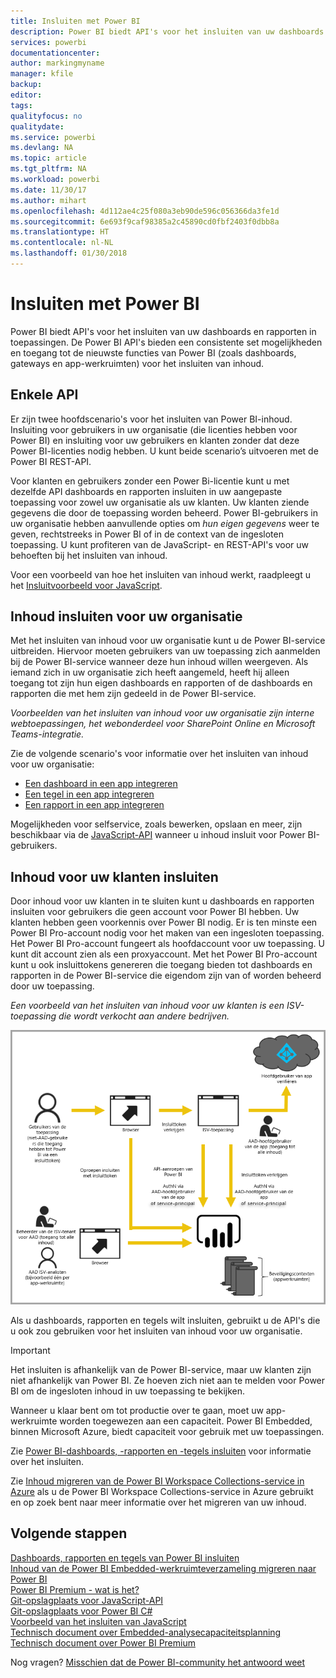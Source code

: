 ```yaml
---
title: Insluiten met Power BI
description: Power BI biedt API's voor het insluiten van uw dashboards en rapporten in toepassingen.
services: powerbi
documentationcenter: 
author: markingmyname
manager: kfile
backup: 
editor: 
tags: 
qualityfocus: no
qualitydate: 
ms.service: powerbi
ms.devlang: NA
ms.topic: article
ms.tgt_pltfrm: NA
ms.workload: powerbi
ms.date: 11/30/17
ms.author: mihart
ms.openlocfilehash: 4d112ae4c25f080a3eb90de596c056366da3fe1d
ms.sourcegitcommit: 6e693f9caf98385a2c45890cd0fbf2403f0dbb8a
ms.translationtype: HT
ms.contentlocale: nl-NL
ms.lasthandoff: 01/30/2018
---
```

# <a name="embedding-with-power-bi"></a>Insluiten met Power BI
Power BI biedt API's voor het insluiten van uw dashboards en rapporten in toepassingen. De Power BI API's bieden een consistente set mogelijkheden en toegang tot de nieuwste functies van Power BI (zoals dashboards, gateways en app-werkruimten) voor het insluiten van inhoud.

## <a name="a-single-api"></a>Enkele API
Er zijn twee hoofdscenario's voor het insluiten van Power BI-inhoud.  Insluiting voor gebruikers in uw organisatie (die licenties hebben voor Power BI) en insluiting voor uw gebruikers en klanten zonder dat deze Power BI-licenties nodig hebben. U kunt beide scenario’s uitvoeren met de Power BI REST-API. 

Voor klanten en gebruikers zonder een Power Bi-licentie kunt u met dezelfde API dashboards en rapporten insluiten in uw aangepaste toepassing voor zowel uw organisatie als uw klanten. Uw klanten ziende gegevens die door de toepassing worden beheerd. Power BI-gebruikers in uw organisatie hebben aanvullende opties om *hun eigen gegevens* weer te geven, rechtstreeks in Power BI of in de context van de ingesloten toepassing. U kunt profiteren van de JavaScript- en REST-API's voor uw behoeften bij het insluiten van inhoud.

Voor een voorbeeld van hoe het insluiten van inhoud werkt, raadpleegt u het [Insluitvoorbeeld voor JavaScript](https://microsoft.github.io/PowerBI-JavaScript/demo/).

## <a name="embedding-for-your-organization"></a>Inhoud insluiten voor uw organisatie
Met het insluiten van inhoud voor uw organisatie kunt u de Power BI-service uitbreiden. Hiervoor moeten gebruikers van uw toepassing zich aanmelden bij de Power BI-service wanneer deze hun inhoud willen weergeven. Als iemand zich in uw organisatie zich heeft aangemeld, heeft hij alleen toegang tot zijn hun eigen dashboards en rapporten of de dashboards en rapporten die met hem zijn gedeeld in de Power BI-service. 

*Voorbeelden van het insluiten van inhoud voor uw organisatie zijn interne webtoepassingen, het webonderdeel voor SharePoint Online en Microsoft Teams-integratie.*

Zie de volgende scenario's voor informatie over het insluiten van inhoud voor uw organisatie:

* [Een dashboard in een app integreren](integrate-dashboard.md)
* [Een tegel in een app integreren](integrate-tile.md)
* [Een rapport in een app integreren](integrate-report.md)

Mogelijkheden voor selfservice, zoals bewerken, opslaan en meer, zijn beschikbaar via de [JavaScript-API](https://github.com/Microsoft/PowerBI-JavaScript) wanneer u inhoud insluit voor Power BI-gebruikers.

## <a name="embedding-for-your-customers"></a>Inhoud voor uw klanten insluiten
Door inhoud voor uw klanten in te sluiten kunt u dashboards en rapporten insluiten voor gebruikers die geen account voor Power BI hebben. Uw klanten hebben geen voorkennis over Power BI nodig. Er is ten minste een Power BI Pro-account nodig voor het maken van een ingesloten toepassing. Het Power BI Pro-account fungeert als hoofdaccount voor uw toepassing. U kunt dit account zien als een proxyaccount. Met het Power BI Pro-account kunt u ook insluittokens genereren die toegang bieden tot dashboards en rapporten in de Power BI-service die eigendom zijn van of worden beheerd door uw toepassing. 

*Een voorbeeld van het insluiten van inhoud voor uw klanten is een ISV-toepassing die wordt verkocht aan andere bedrijven.*

![Stroom voor het insluiten van inhoud voor uw klanten](media/embedding/powerbi-embed-flow.png)

Als u dashboards, rapporten en tegels wilt insluiten, gebruikt u de API's die u ook zou gebruiken voor het insluiten van inhoud voor uw organisatie.

> [!IMPORTANT]
> Het insluiten is afhankelijk van de Power BI-service, maar uw klanten zijn niet afhankelijk van Power BI. Ze hoeven zich niet aan te melden voor Power BI om de ingesloten inhoud in uw toepassing te bekijken.
> 
> 

Wanneer u klaar bent om tot productie over te gaan, moet uw app-werkruimte worden toegewezen aan een capaciteit. Power BI Embedded, binnen Microsoft Azure, biedt capaciteit voor gebruik met uw toepassingen.

Zie [Power BI-dashboards, -rapporten en -tegels insluiten](embedding-content.md) voor informatie over het insluiten.

Zie [Inhoud migreren van de Power BI Workspace Collections-service in Azure](migrate-from-powerbi-embedded.md) als u de Power BI Workspace Collections-service in Azure gebruikt en op zoek bent naar meer informatie over het migreren van uw inhoud.

## <a name="next-steps"></a>Volgende stappen
[Dashboards, rapporten en tegels van Power BI insluiten](embedding-content.md)  
[Inhoud van de Power BI Embedded-werkruimteverzameling migreren naar Power BI](migrate-from-powerbi-embedded.md)  
[Power BI Premium - wat is het?](../service-premium.md)  
[Git-opslagplaats voor JavaScript-API](https://github.com/Microsoft/PowerBI-JavaScript)  
[Git-opslagplaats voor Power BI C#](https://github.com/Microsoft/PowerBI-CSharp)  
[Voorbeeld van het insluiten van JavaScript](https://microsoft.github.io/PowerBI-JavaScript/demo/)  
[Technisch document over Embedded-analysecapaciteitsplanning](https://aka.ms/pbiewhitepaper)  
[Technisch document over Power BI Premium](https://aka.ms/pbipremiumwhitepaper)  

Nog vragen? [Misschien dat de Power BI-community het antwoord weet](http://community.powerbi.com/)

